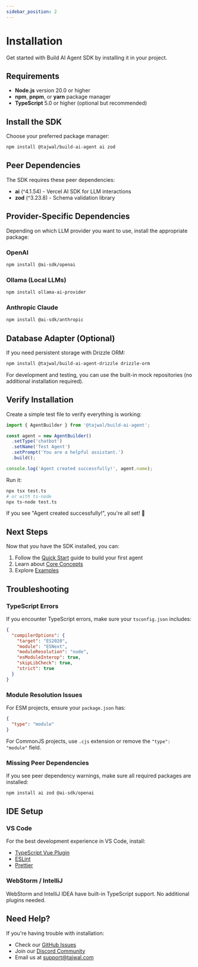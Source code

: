 ```yaml
---
sidebar_position: 2
---
```


# Installation

Get started with Build AI Agent SDK by installing it in your project.

## Requirements

- **Node.js** version 20.0 or higher
- **npm**, **pnpm**, or **yarn** package manager
- **TypeScript** 5.0 or higher (optional but recommended)

## Install the SDK

Choose your preferred package manager:

```bash npm2yarn
npm install @tajwal/build-ai-agent ai zod
```

## Peer Dependencies

The SDK requires these peer dependencies:

- **ai** (^4.1.54) - Vercel AI SDK for LLM interactions
- **zod** (^3.23.8) - Schema validation library

## Provider-Specific Dependencies

Depending on which LLM provider you want to use, install the appropriate package:

### OpenAI

```bash npm2yarn
npm install @ai-sdk/openai
```

### Ollama (Local LLMs)

```bash npm2yarn
npm install ollama-ai-provider
```

### Anthropic Claude

```bash npm2yarn
npm install @ai-sdk/anthropic
```

## Database Adapter (Optional)

If you need persistent storage with Drizzle ORM:

```bash npm2yarn
npm install @tajwal/build-ai-agent-drizzle drizzle-orm
```

For development and testing, you can use the built-in mock repositories (no additional installation required).

## Verify Installation

Create a simple test file to verify everything is working:

```typescript title="test.ts"
import { AgentBuilder } from '@tajwal/build-ai-agent';

const agent = new AgentBuilder()
  .setType('chatbot')
  .setName('Test Agent')
  .setPrompt('You are a helpful assistant.')
  .build();

console.log('Agent created successfully!', agent.name);
```

Run it:

```bash
npx tsx test.ts
# or with ts-node
npx ts-node test.ts
```

If you see "Agent created successfully!", you're all set! 🎉

## Next Steps

Now that you have the SDK installed, you can:

1. Follow the [Quick Start](./quick-start) guide to build your first agent
2. Learn about [Core Concepts](./concepts/agents)
3. Explore [Examples](./examples/chatbot)

## Troubleshooting

### TypeScript Errors

If you encounter TypeScript errors, make sure your `tsconfig.json` includes:

```json title="tsconfig.json"
{
  "compilerOptions": {
    "target": "ES2020",
    "module": "ESNext",
    "moduleResolution": "node",
    "esModuleInterop": true,
    "skipLibCheck": true,
    "strict": true
  }
}
```

### Module Resolution Issues

For ESM projects, ensure your `package.json` has:

```json title="package.json"
{
  "type": "module"
}
```

For CommonJS projects, use `.cjs` extension or remove the `"type": "module"` field.

### Missing Peer Dependencies

If you see peer dependency warnings, make sure all required packages are installed:

```bash npm2yarn
npm install ai zod @ai-sdk/openai
```

## IDE Setup

### VS Code

For the best development experience in VS Code, install:

- [TypeScript Vue Plugin](https://marketplace.visualstudio.com/items?itemName=Vue.vscode-typescript-vue-plugin)
- [ESLint](https://marketplace.visualstudio.com/items?itemName=dbaeumer.vscode-eslint)
- [Prettier](https://marketplace.visualstudio.com/items?itemName=esbenp.prettier-vscode)

### WebStorm / IntelliJ

WebStorm and IntelliJ IDEA have built-in TypeScript support. No additional plugins needed.

## Need Help?

If you're having trouble with installation:

- Check our [GitHub Issues](https://github.com/tajwal/build-ai-agent/issues)
- Join our [Discord Community](https://discord.gg/tajwal)
- Email us at [support@tajwal.com](mailto:support@tajwal.com)
